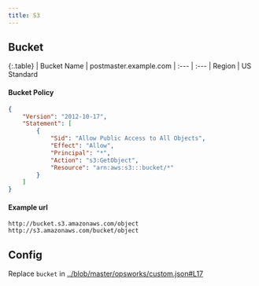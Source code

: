 ```yaml
---
title: S3
---
```


## Bucket

{:.table}
| Bucket Name | postmaster.example.com
| :--- | :---
| Region | US Standard

#### Bucket Policy
```json
{
    "Version": "2012-10-17",
    "Statement": [
        {
            "Sid": "Allow Public Access to All Objects",
            "Effect": "Allow",
            "Principal": "*",
            "Action": "s3:GetObject",
            "Resource": "arn:aws:s3:::bucket/*"
        }
    ]
}
```

#### Example url
```
http://bucket.s3.amazonaws.com/object
http://s3.amazonaws.com/bucket/object
```

## Config
Replace `bucket` in [../blob/master/opsworks/custom.json#L17](../blob/master/opsworks/custom.json#L17)